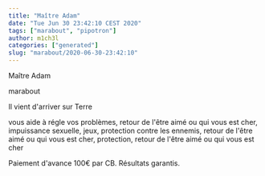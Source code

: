 ```yaml
---
title: "Maître Adam"
date: "Tue Jun 30 23:42:10 CEST 2020"
tags: ["marabout", "pipotron"]
author: m1ch3l
categories: ["generated"]
slug: "marabout/2020-06-30-23:42:10"
---
```


Maître Adam

marabout

Il vient d'arriver sur Terre

vous aide à régle vos problèmes, retour de l'être aimé ou qui vous est cher, impuissance sexuelle, jeux, protection contre les ennemis, retour de l'être aimé ou qui vous est cher, protection, retour de l'être aimé ou qui vous est cher

Paiement d'avance 100€ par CB. Résultats garantis.
